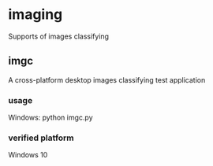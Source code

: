 # imaging
Supports of images classifying

## imgc
A cross-platform desktop images classifying test application

### usage
Windows: python imgc.py

### verified platform
Windows 10
